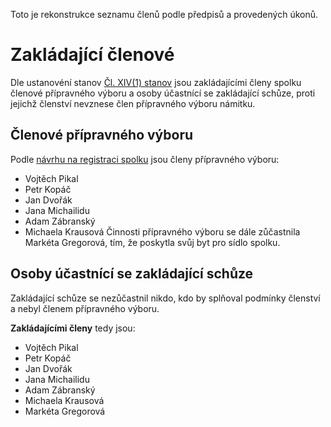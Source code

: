 Toto je rekonstrukce seznamu členů podle předpisů a provedených úkonů.

# Zakládající členové
Dle ustanovéní stanov [Čl. XIV(1) stanov](https://github.com/MladiPirati/rules/blob/master/stanovy/stanovy.md#Čl-xiv-přechodná-ustanovení)
jsou zakládajícími členy spolku členové přípravného výboru a osoby účastnící se zakládající schůze, proti jejichž členství nevznese člen přípravného výboru námitku.

## Členové přípravného výboru
Podle [návrhu na registraci spolku](https://github.com/MladiPirati/pripravny_vybor/blob/master/NavrhRegistraceMladi.pdf)
jsou členy přípravného výboru:
 * Vojtěch Pikal
 * Petr Kopáč
 * Jan Dvořák
 * Jana Michailidu
 * Adam Zábranský
 * Michaela Krausová
Činnosti přípravného výboru se dále zůčastnila Markéta Gregorová, tím, že poskytla svůj byt pro sídlo spolku.

## Osoby účastnící se zakládající schůze
Zakládající schůze se nezůčastnil nikdo, kdo by splňoval podmínky členství a nebyl členem přípravného výboru.

**Zakládajícími členy** tedy jsou:
 * Vojtěch Pikal
 * Petr Kopáč
 * Jan Dvořák
 * Jana Michailidu
 * Adam Zábranský
 * Michaela Krausová
 * Markéta Gregorová

